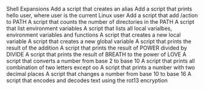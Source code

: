 Shell Expansions
Add a script that creates an alias
Add a script that prints hello user, where user is the current Linux user
Add a script that add /action to PATH
A script that counts the number of directories in the PATH
A script that list environment variables
A script that lists all local varialbes, environment variables and functions
A script that creates a new local variable
A script that creates a new global variable
A script that prints the result of the addition
A script that prints the result of POWER divided by DIVIDE
A script that prints the result of BREATH to the power of LOVE
A script that converts a number from base 2 to base 10
A script that prints all combination of two letters except oo
A script that prints a number with two decimal places
A script that changes a number from base 10 to base 16
A script that encodes and decodes text using the rot13 encryption
